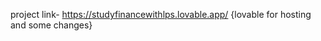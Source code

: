 project link- https://studyfinancewithlps.lovable.app/       {lovable for hosting and some changes}

